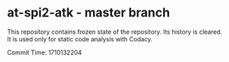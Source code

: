 # at-spi2-atk - master branch

This repository contains frozen state of the repository.
Its history is cleared. It is used only for static code
analysis with Codacy.

Commit Time: 1710132204